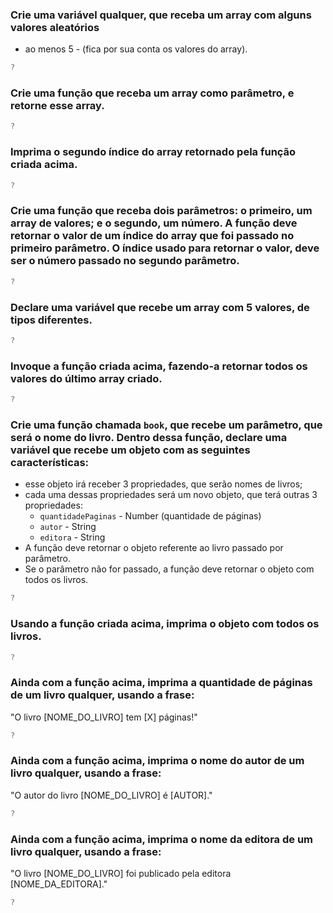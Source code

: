 ### Crie uma variável qualquer, que receba um array com alguns valores aleatórios
- ao menos 5 - (fica por sua conta os valores do array).
```js
?
```

### Crie uma função que receba um array como parâmetro, e retorne esse array.
```js
?
```

### Imprima o segundo índice do array retornado pela função criada acima.
```js
?
```

### Crie uma função que receba dois parâmetros: o primeiro, um array de valores; e o segundo, um número. A função deve retornar o valor de um índice do array que foi passado no primeiro parâmetro. O índice usado para retornar o valor, deve ser o número passado no segundo parâmetro.
```js
?
```

### Declare uma variável que recebe um array com 5 valores, de tipos diferentes.
```js
?
```

### Invoque a função criada acima, fazendo-a retornar todos os valores do último array criado.
```js
?
```

### Crie uma função chamada `book`, que recebe um parâmetro, que será o nome do livro. Dentro dessa função, declare uma variável que recebe um objeto com as seguintes características:
- esse objeto irá receber 3 propriedades, que serão nomes de livros;
- cada uma dessas propriedades será um novo objeto, que terá outras 3
propriedades:
    - `quantidadePaginas` - Number (quantidade de páginas)
    - `autor` - String
    - `editora` - String
- A função deve retornar o objeto referente ao livro passado por parâmetro.
- Se o parâmetro não for passado, a função deve retornar o objeto com todos
os livros.
```js
?
```

### Usando a função criada acima, imprima o objeto com todos os livros.
```js
?
```

### Ainda com a função acima, imprima a quantidade de páginas de um livro qualquer, usando a frase:
"O livro [NOME_DO_LIVRO] tem [X] páginas!"
```js
?
```

### Ainda com a função acima, imprima o nome do autor de um livro qualquer, usando a frase:
"O autor do livro [NOME_DO_LIVRO] é [AUTOR]."
```js
?
```

### Ainda com a função acima, imprima o nome da editora de um livro qualquer, usando a frase:
"O livro [NOME_DO_LIVRO] foi publicado pela editora [NOME_DA_EDITORA]."
```js
?
```